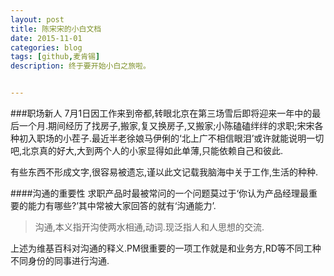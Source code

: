 ```yaml
---
layout: post
title: 陈宋宋的小白文档
date: 2015-11-01
categories: blog
tags: [github,麦肯锡]
description: 终于要开始小白之旅啦。


---
```

###职场新人
  7月1日因工作来到帝都,转眼北京在第三场雪后即将迎来一年中的最后一个月.期间经历了找房子,搬家,复又换房子,又搬家;小陈磕磕绊绊的求职;宋宋各种初入职场的小茬子.最近半老徐娘马伊俐的‘北上广不相信眼泪’或许就能说明一切吧,北京真的好大,大到两个人的小家显得如此单薄,只能依赖自己和彼此.

  有些东西不形成文字,很容易被遗忘,谨以此文记载我脑海中关于工作,生活的种种.

####沟通的重要性
求职产品时最被常问的一个问题莫过于‘你认为产品经理最重要的能力有哪些?’其中常被大家回答的就有‘沟通能力’.


>沟通,本义指开沟使两水相通,动词.现泛指人和人思想的交流.

上述为维基百科对沟通的释义.PM很重要的一项工作就是和业务方,RD等不同工种不同身份的同事进行沟通.


